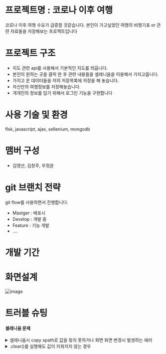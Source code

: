 #  프로젝트명 : 코로나 이후 여행

코로나 이후 여행 수요가 급증할 것같습니다.
본인이 가고싶었던 여행의 비행기표 or 관련 자료들을 저장해보는 프로젝트입니다


# 프로젝트 구조  

*  지도 관련 api를 사용해서 기본적인 지도를 띄웁니다. 
*  본인이 원하는 곳을 클릭 한 후 관련 내용들을 셀레니움을 이용해서 가지고옵니다.
*  가지고 온 데이터들을 저의 저장목록에 저장을 해 놓습니다. 
*  자신만의 여행정보를 저장해놓습니다. 
*  개개인의 정보를 담기 위해서 로그인 기능을 구현합니다

# 사용 기술 및 환경
flsk, javascript, ajax, sellenium, mongodb

# 맴버 구성 
- 김영산, 김창주, 우정윤

# git 브랜치 전략 
git flow를 사용하면서 진행합니다.

- Mastger : 배포시 
- Develop : 개발 중 
- Feature : 기능 개발
- ....

# 개발 기간


# 화면설계
![image](https://user-images.githubusercontent.com/51309615/134605644-6844eeac-f87f-410c-a44e-15f6575daa5d.png)

# 트러블 슈팅

#### 셀레니움 문제 
<details>
<summary>셀레니움시 copy xpath로 값을 찾지 못하거나 화면 화면 변경시 발생하는 에러 </summary>
<div markdown="1">
- 셀레니움으로 값을 가져오기를 원하는 부분을 xpath느 link_text를 사용하기도 했습니다.그러나 모든 부분이 xpath로 먹히지는 않습니다 그럴때는 더 상위의 태그를 체킹해보는 시도를 해보아야합니다.
- 화면 변경시 알 수 없는 에러가 발생하기도 하는데 그 이유는 화면은 전환 했는데 셀레니움은 이전의 화면에서 아직 오지못했기때문입니다. 그래서 그부분을 기다려주기 위해서 tiem.sleep()으로 시간을 주면서 기다려주는 방법이 있습니다. 
</div>
</details>

<details>
<summary> .clear()를 실행해도 값이 지워지지 않는 경우 </summary>
<div markdown="1">
  - 값이 디폴트로 지정되어있는 경우 값을 clear()로 지워서 원하는 값을 입력하는걸로 알고있었습니다. 그러나 clear가 되지 않는 경우도 있습니다.
  - 이럴때는 전체선택과 delete로 clear를 대체해야합니다.
</div>
</details>

